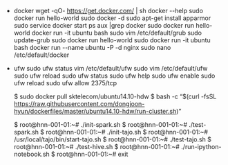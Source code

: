- docker 
  wget -qO- https://get.docker.com/ | sh 
  docker --help
  sudo docker run hello-world
  sudo docker -d
  sudo apt-get install apparmor
  sudo service docker start
  ps  aux |grep docker
  sudo docker run hello-world
  docker run -it ubuntu bash
  sudo vim /etc/default/grub 
  sudo update-grub
  sudo docker run hello-world
  sudo docker run -it ubuntu bash
  docker run --name ubuntu -P -d nginx
  sudo nano /etc/default/docker 

- ufw
  sudo ufw status
  vim /etc/default/ufw 
  sudo vim /etc/default/ufw 
  sudo ufw reload
  sudo ufw status
  sudo ufw help
  sudo ufw enable
  sudo ufw reload
  sudo ufw allow 2375/tcp



  $ sudo docker pull sktelecom/ubuntu14.10-hdw
  $ bash -c “$(curl -fsSL https://raw.githubusercontent.com/dongjoon-hyun/dockerfiles/master/ubuntu14.10-hdw/run-cluster.sh)”

  $ root@hnn-001-01:~# ./init-spark.sh
  $ root@hnn-001-01:~# ./test-spark.sh
  $ root@hnn-001-01:~# ./init-tajo.sh
  $ root@hnn-001-01:~# /usr/local/tajo/bin/start-tajo.sh
  $ root@hnn-001-01:~# ./test-tajo.sh
  $ root@hnn-001-01:~# ./test-hive.sh
  $ root@hnn-001-01:~# ./run-ipython-notebook.sh
  $ root@hnn-001-01:~# exit
  



